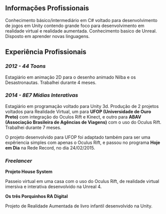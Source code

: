## [](#header-2)Informações Profissionais

Conhecimento básico/intermediário em C# voltado para desenvolvimento de jogos em Unity contendo grande foco para desenvolvimento em realidade virtual e realidade aumentada. Conhecimento basico de Unreal. Disposto em aprender novas linguagens.

## [](#header-2)Experiência Profissionais

### [](#header-3)_2012 - 44 Toons_
 
Estagiário em animação 2D para o desenho animado Nilba e os Desastronautas. Trabalhei durante 4 meses.
 
### [](#header-3)_2014 - 8E7 Mídias Interativas_
 
Estagiário em programação voltado para Unity 3d. Produção de 2 projetos voltados para Realidade Virtual, um para **UFOP (Universidade de Ouro Preto)** com integração do Oculos Rift e Kinect, e outro para **ABAV (Associação Brasileira de Agências de Viagens)** com o uso do Oculus Rift. Trabalhei durante 7 meses.
 
O projeto desenvolvido para UFOP foi adaptado também para ser uma expêriencia simples com apenas o Oculus Rift, e passou no programa **Hoje em Dia** na Rede Record, no dia 24/02/2015.

### [](#header-3)_Freelancer_

**Projeto House System**

Passeio virtual em uma casa com o uso do Oculus Rift, de realidade virtual imersiva e interativa desenvolvido na Unreal 4.

**Os três Porquinhos RA Digital**

Projeto de Realidade Aumentada de livro infantil desenvolvido na Unity.

